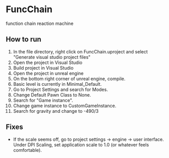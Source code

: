 # FuncChain
function chain reaction machine

## How to run
1. In the file directory, right click on FuncChain.uproject and select "Generate visual studio project files"
2. Open the project in Visual Studio
3. Build project in Visual Studio
4. Open the project in unreal engine
5. On the bottom right corner of unreal engine, compile.
6. Basic level is currently in Minimal_Default.
7. Go to Project Settings and search for Modes.
8. Change Default Pawn Class to None.
9. Search for "Game instance".
10. Change game instance to CustomGameInstance.
11. Search for gravity and change to -490/3

## Fixes
* If the scale seems off, go to project settings -> engine -> user interface. Under DPI Scaling, set application scale to 1.0 (or whatever feels comfortable).
